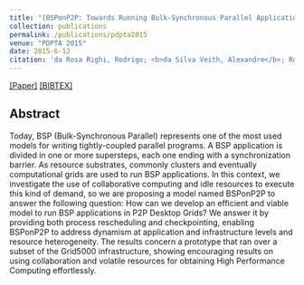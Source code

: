 ```yaml
---
title: "[BSPonP2P: Towards Running Bulk-Synchronous Parallel Applications on P2P Desktop Grids](http://worldcomp-proceedings.com/proc/p2015/PDP3303.pdf)"
collection: publications
permalink: /publications/pdpta2015
venue: "PDPTA 2015"
date: 2015-6-12
citation: 'da Rosa Righi, Rodrigo; <b>da Silva Veith, Alexandre</b>; Rodrigues, Vinicius Facco; Rostirolla, Gustavo'
---
```

[[Paper]](http://aveith.github.io/files/pdpta2015.pdf) [[BIBTEX]](http://aveith.github.io/files/pdpta2015.bib)



## Abstract
Today, BSP (Bulk-Synchronous Parallel) represents one of the most used models for writing tightly-coupled parallel programs. A BSP application is divided in one or more supersteps, each one ending with a synchronization barrier. As resource substrates, commonly clusters and eventually computational grids are used to run BSP applications. In this context, we investigate the use of collaborative computing and idle resources to execute this kind of demand, so we are proposing a model named BSPonP2P to answer the following question: How can we develop an efficient and viable model to run BSP applications in P2P Desktop Grids? We answer it by providing both process rescheduling and checkpointing, enabling BSPonP2P to address dynamism at application and infrastructure levels and resource heterogeneity. The results concern a prototype that ran over a subset of the Grid5000 infrastructure, showing encouraging results on using collaboration and volatile resources for obtaining High Performance Computing effortlessly.

